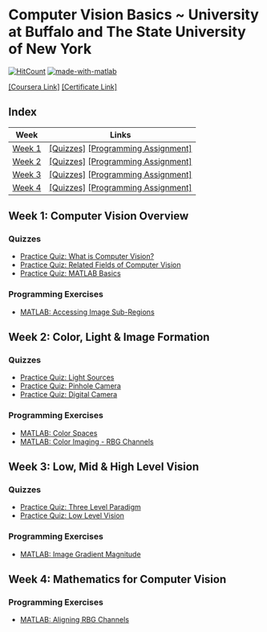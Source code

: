 # Computer Vision Basics ~ University at Buffalo and The State University of New York
[![HitCount](http://hits.dwyl.com/anishLearnsToCode/hackerrank-java.svg)](http://hits.dwyl.com/anishLearnsToCode/computer-vision-basics)
[![made-with-matlab](https://img.shields.io/badge/Made%20with-MATLAB-1f425f.svg)](https://www.python.org/)

[[Coursera Link]](https://www.coursera.org/learn/computer-vision-basics) [[Certificate Link]]()

## Index
| Week | Links |
|------|-------|
| [Week 1](#week-1-computer-vision-overview) | [[Quizzes]](#quizzes)   [[Programming Assignment]](#programming-exercises) |
| [Week 2](#week-2-color-light--image-formation) | [[Quizzes]](#quizzes-1) [[Programming Assignment]](#programming-exercises-1) |
| [Week 3](#week-3-low-mid--high-level-vision) | [[Quizzes]](#quizzes-2) [[Programming Assignment]](#programming-exercises-2) |
| [Week 4](#week-4-mathematics-for-computer-vision) | [[Quizzes]](#quizzes-3) [[Programming Assignment]](#programming-exercises-3) |


## Week 1: Computer Vision Overview
### Quizzes
- [Practice Quiz: What is Computer Vision?](week-1/what-is-computer-vision.md)
- [Practice Quiz: Related Fields of Computer Vision](week-1/related-fields-of-computer-vision.md)
- [Practice Quiz: MATLAB Basics](week-1/matlab-basics.md)

### Programming Exercises
- [MATLAB: Accessing Image Sub-Regions](week-1/accessing_image_sub_regions.m)

## Week 2: Color, Light & Image Formation
### Quizzes
- [Practice Quiz: Light Sources](week-2/light-sources.md)
- [Practice Quiz: Pinhole Camera](week-2/pin-hole-camera.md)
- [Practice Quiz: Digital Camera](week-2/digital-camera.md)

### Programming Exercises
- [MATLAB: Color Spaces](week-2/color_spaces.m)
- [MATLAB: Color Imaging - RBG Channels](week-2/color_imaging.m)

## Week 3: Low, Mid & High Level Vision
### Quizzes
- [Practice Quiz: Three Level Paradigm](week-3/three-level-paradigm.md)
- [Practice Quiz: Low Level Vision](week-3/low-level-vision.md)

### Programming Exercises
- [MATLAB: Image Gradient Magnitude]()

## Week 4: Mathematics for Computer Vision
### Programming Exercises
- [MATLAB: Aligning RBG Channels]()
